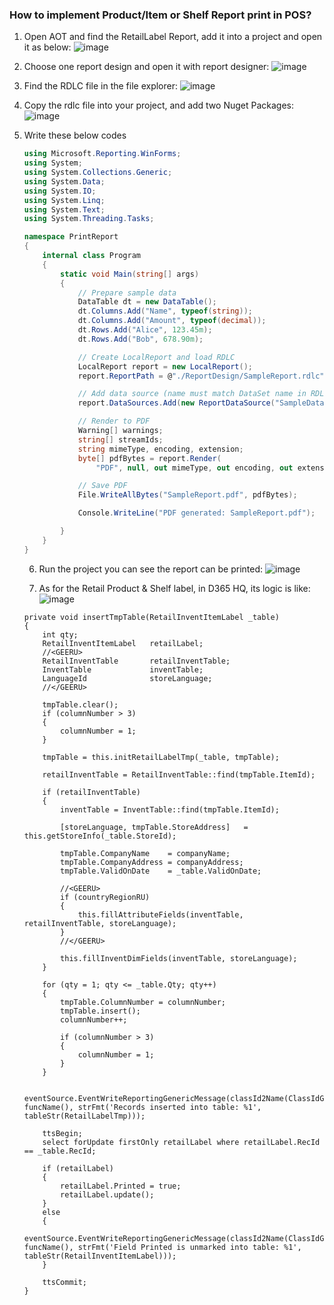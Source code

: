 ### How to implement Product/Item or Shelf Report print in POS?
1. Open AOT and find the RetailLabel Report,  add it into a project and open it as below:
  ![image](https://github.com/user-attachments/assets/c57e494d-d21c-4e16-8f62-c52f246d4e6e)

2. Choose one report design and open it with report designer:
   ![image](https://github.com/user-attachments/assets/24d47d7a-b56a-4288-adfd-46d9ebc17136)

3. Find the RDLC file in the file explorer:
    ![image](https://github.com/user-attachments/assets/2b3d884c-ac3f-4f4e-90a0-92a9eaf2ffed)

4. Copy the rdlc file into your project, and add two Nuget Packages:<br/>
   ![image](https://github.com/user-attachments/assets/64d0690a-8659-481d-9bb9-c701fb940397)

5. Write these below codes<br/>
    ```cs
    using Microsoft.Reporting.WinForms;
    using System;
    using System.Collections.Generic;
    using System.Data;
    using System.IO;
    using System.Linq;
    using System.Text;
    using System.Threading.Tasks;
    
    namespace PrintReport
    {
        internal class Program
        {
            static void Main(string[] args)
            {
                // Prepare sample data
                DataTable dt = new DataTable();
                dt.Columns.Add("Name", typeof(string));
                dt.Columns.Add("Amount", typeof(decimal));
                dt.Rows.Add("Alice", 123.45m);
                dt.Rows.Add("Bob", 678.90m);
    
                // Create LocalReport and load RDLC
                LocalReport report = new LocalReport();
                report.ReportPath = @"./ReportDesign/SampleReport.rdlc"; // Path to your RDLC file
    
                // Add data source (name must match DataSet name in RDLC)
                report.DataSources.Add(new ReportDataSource("SampleDataSet", dt));
    
                // Render to PDF
                Warning[] warnings;
                string[] streamIds;
                string mimeType, encoding, extension;
                byte[] pdfBytes = report.Render(
                    "PDF", null, out mimeType, out encoding, out extension, out streamIds, out warnings);
    
                // Save PDF
                File.WriteAllBytes("SampleReport.pdf", pdfBytes);
    
                Console.WriteLine("PDF generated: SampleReport.pdf");
    
            }
        }
    }
    ```
    6. Run the project you can see the report can be printed:
       ![image](https://github.com/user-attachments/assets/b6da5f85-59d4-4ebf-a6f5-548990384253)

    7.  As for the Retail Product & Shelf label,  in D365 HQ,  its logic is like:
       ![image](https://github.com/user-attachments/assets/ea89002c-7ef3-43a4-86ce-8c5fc88c4eb7)

      ```
      private void insertTmpTable(RetailInventItemLabel _table)
      {
          int qty;
          RetailInventItemLabel   retailLabel;
          //<GEERU>
          RetailInventTable       retailInventTable;
          InventTable             inventTable;
          LanguageId              storeLanguage;
          //</GEERU>
  
          tmpTable.clear();
          if (columnNumber > 3)
          {
              columnNumber = 1;
          }
  
          tmpTable = this.initRetailLabelTmp(_table, tmpTable);
  
          retailInventTable = RetailInventTable::find(tmpTable.ItemId);
  
          if (retailInventTable)
          {
              inventTable = InventTable::find(tmpTable.ItemId);
  
              [storeLanguage, tmpTable.StoreAddress]   = this.getStoreInfo(_table.StoreId);
  
              tmpTable.CompanyName    = companyName;
              tmpTable.CompanyAddress = companyAddress;
              tmpTable.ValidOnDate    = _table.ValidOnDate;
  
              //<GEERU>
              if (countryRegionRU)
              {
                  this.fillAttributeFields(inventTable, retailInventTable, storeLanguage);
              }
              //</GEERU>
  
              this.fillInventDimFields(inventTable, storeLanguage);
          }
  
          for (qty = 1; qty <= _table.Qty; qty++)
          {
              tmpTable.ColumnNumber = columnNumber;
              tmpTable.insert();
              columnNumber++;
  
              if (columnNumber > 3)
              {
                  columnNumber = 1;
              }
          }
  
          eventSource.EventWriteReportingGenericMessage(classId2Name(ClassIdGet(this)), funcName(), strFmt('Records inserted into table: %1', tableStr(RetailLabelTmp)));
  
          ttsBegin;
          select forUpdate firstOnly retailLabel where retailLabel.RecId == _table.RecId;
  
          if (retailLabel)
          {
              retailLabel.Printed = true;
              retailLabel.update();
          }
          else
          {
              eventSource.EventWriteReportingGenericMessage(classId2Name(ClassIdGet(this)), funcName(), strFmt('Field Printed is unmarked into table: %1', tableStr(RetailInventItemLabel)));
          }
  
          ttsCommit;
      }
      ```


   
